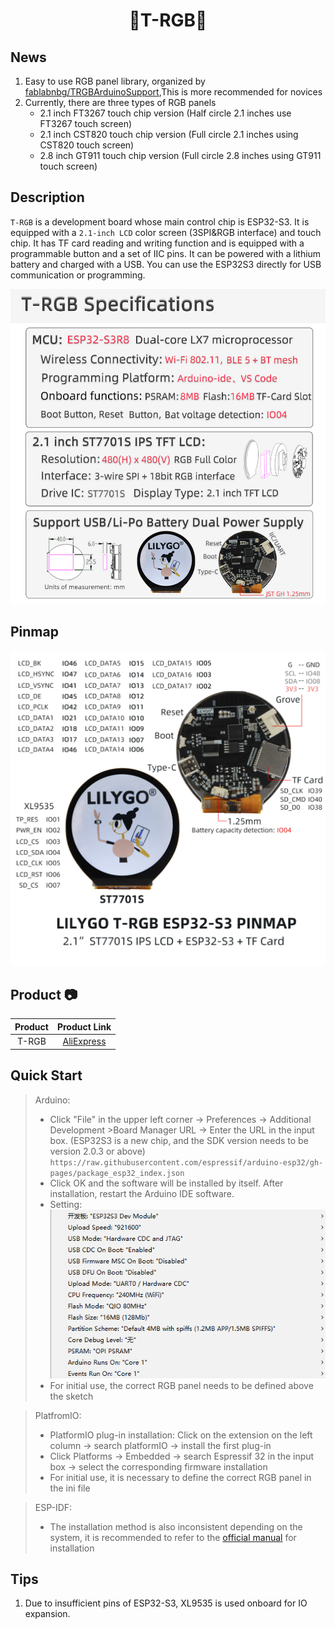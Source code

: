 <h1 align = "center"> 🌟T-RGB🌟</h1>

## News

1. Easy to use RGB panel library, organized by [fablabnbg/TRGBArduinoSupport](https://github.com/fablabnbg/TRGBArduinoSupport),This is more recommended for novices
2. Currently, there are three types of RGB panels
    * 2.1 inch FT3267 touch chip version (Half circle 2.1 inches use FT3267 touch screen)
    * 2.1 inch CST820 touch chip version (Full circle 2.1 inches using CST820 touch screen)
    * 2.8 inch GT911 touch chip version (Full circle 2.8 inches using GT911 touch screen)

## Description

`T-RGB` is a development board whose main control chip is ESP32-S3. It is equipped with a `2.1-inch LCD` color screen (3SPI&RGB interface) and  touch chip. It has TF card reading and writing function and is equipped with a programmable button and a set of IIC pins. It can be powered with a lithium battery and charged with a USB. You can use the ESP32S3 directly for USB communication or programming.

![](assets/image/specifications_en.jpg)

## Pinmap

![](assets/image/pinmap_en.jpg)

## Product 📷

| Product |                            Product Link                            |
| :-----: | :----------------------------------------------------------------: |
|  T-RGB  | [AliExpress](https://www.aliexpress.us/item/1005004778542414.html) |

## Quick Start

> Arduino:
>- Click "File" in the upper left corner -> Preferences -> Additional Development >Board Manager URL -> Enter the URL in the input box.
(ESP32S3 is a new chip, and the SDK version needs to be version 2.0.3 or above)
> `https://raw.githubusercontent.com/espressif/arduino-esp32/gh-pages/package_esp32_index.json`
>-  Click OK and the software will be installed by itself. After installation, restart the Arduino IDE software.
>- Setting: ![](assets/image/setting.png)
> - For initial use, the correct RGB panel needs to be defined above the sketch

> PlatfromIO:
> - PlatformIO plug-in installation: Click on the extension on the left column -> search platformIO -> install the first plug-in
> - Click Platforms -> Embedded -> search Espressif 32 in the input box -> select the corresponding firmware installation
> - For initial use, it is necessary to define the correct RGB panel in the ini file


> ESP-IDF:
> - The installation method is also inconsistent depending on the system, it is recommended to refer to the [official manual](https://docs.espressif.com/projects/esp-idf/en/latest/esp32/get-started/index.html) for installation

## Tips

1. Due to insufficient pins of ESP32-S3, XL9535 is used onboard for IO expansion.

